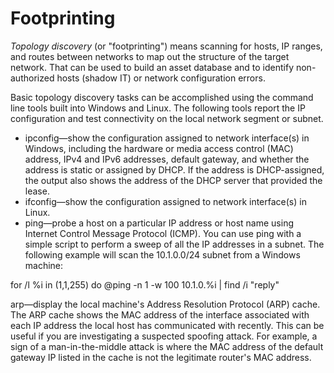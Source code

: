 # Footprinting

_Topology discovery_ (or "footprinting") means scanning for hosts, IP ranges, and routes between networks to map out the structure of the target network. That can be used to build an asset database and to identify non-authorized hosts (shadow IT) or network configuration errors.&#x20;



Basic topology discovery tasks can be accomplished using the command line tools built into Windows and Linux. The following tools report the IP configuration and test connectivity on the local network segment or subnet.

* ipconfig—show the configuration assigned to network interface(s) in Windows, including the hardware or media access control (MAC) address, IPv4 and IPv6 addresses, default gateway, and whether the address is static or assigned by DHCP. If the address is DHCP-assigned, the output also shows the address of the DHCP server that provided the lease.
* ifconfig—show the configuration assigned to network interface(s) in Linux.
* ping—probe a host on a particular IP address or host name using Internet Control Message Protocol (ICMP). You can use ping with a simple script to perform a sweep of all the IP addresses in a subnet. The following example will scan the 10.1.0.0/24 subnet from a Windows machine:

for /l %i in (1,1,255) do @ping -n 1 -w 100 10.1.0.%i | find /i "reply"



arp—display the local machine's Address Resolution Protocol (ARP) cache. The ARP cache shows the MAC address of the interface associated with each IP address the local host has communicated with recently. This can be useful if you are investigating a suspected spoofing attack. For example, a sign of a man-in-the-middle attack is where the MAC address of the default gateway IP listed in the cache is not the legitimate router's MAC address.



